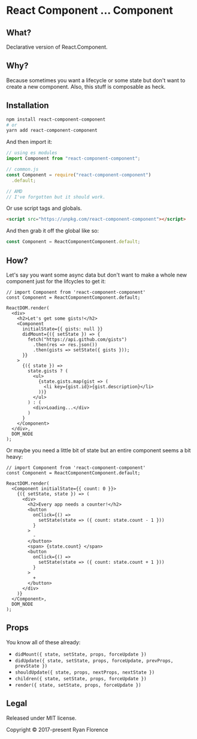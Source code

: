 # React Component ... Component

## What?

Declarative version of React.Component.

## Why?

Because sometimes you want a lifecycle or some state but don't want to create a new component. Also, this stuff is composable as heck.

## Installation

```bash
npm install react-component-component
# or
yarn add react-component-component
```

And then import it:

```js
// using es modules
import Component from "react-component-component";

// common.js
const Component = require("react-component-component")
  .default;

// AMD
// I've forgotten but it should work.
```

Or use script tags and globals.

```html
<script src="https://unpkg.com/react-component-component"></script>
```

And then grab it off the global like so:

```js
const Component = ReactComponentComponent.default;
```

## How?

Let's say you want some async data but don't want to make a whole new component just for the lifcycles to get it:

```render-babel
// import Component from 'react-component-component'
const Component = ReactComponentComponent.default;

ReactDOM.render(
  <div>
    <h2>Let's get some gists!</h2>
    <Component
      initialState={{ gists: null }}
      didMount={({ setState }) => {
        fetch("https://api.github.com/gists")
          .then(res => res.json())
          .then(gists => setState({ gists }));
      }}
    >
      {({ state }) =>
        state.gists ? (
          <ul>
            {state.gists.map(gist => (
              <li key={gist.id}>{gist.description}</li>
            ))}
          </ul>
        ) : (
          <div>Loading...</div>
        )
      }
    </Component>
  </div>,
  DOM_NODE
);
```

Or maybe you need a little bit of state but an entire component
seems a bit heavy:

```render-babel
// import Component from 'react-component-component'
const Component = ReactComponentComponent.default;

ReactDOM.render(
  <Component initialState={{ count: 0 }}>
    {({ setState, state }) => (
      <div>
        <h2>Every app needs a counter!</h2>
        <button
          onClick={() =>
            setState(state => ({ count: state.count - 1 }))
          }
        >
          -
        </button>
        <span> {state.count} </span>
        <button
          onClick={() =>
            setState(state => ({ count: state.count + 1 }))
          }
        >
          +
        </button>
      </div>
    )}
  </Component>,
  DOM_NODE
);
```

## Props

You know all of these already:

* `didMount({ state, setState, props, forceUpdate })`
* `didUpdate({ state, setState, props, forceUpdate, prevProps, prevState })`
* `shouldUpdate({ state, props, nextProps, nextState })`
* `children({ state, setState, props, forceUpdate })`
* `render({ state, setState, props, forceUpdate })`

## Legal

Released under MIT license.

Copyright &copy; 2017-present Ryan Florence
